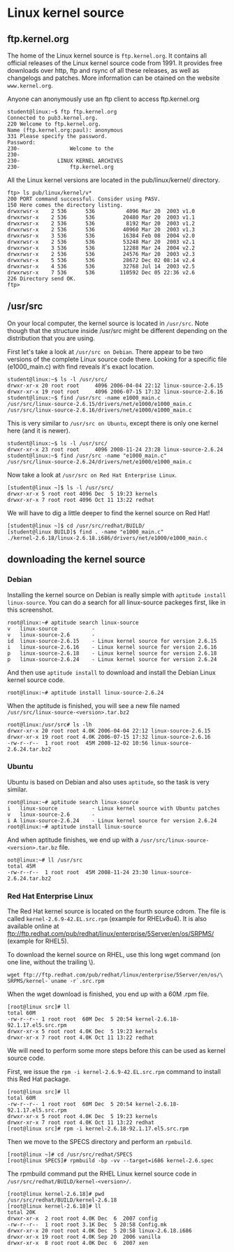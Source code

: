 # Linux kernel source

## ftp.kernel.org

The home of the Linux kernel source is `ftp.kernel.org`.
It contains all official releases of the Linux kernel source code from
1991. It provides free downloads over http, ftp and rsync of all these
releases, as well as changelogs and patches. More information can be
otained on the website `www.kernel.org`.

Anyone can anonymously use an ftp client to access ftp.kernel.org

    student@linux:~$ ftp ftp.kernel.org
    Connected to pub3.kernel.org.
    220 Welcome to ftp.kernel.org.
    Name (ftp.kernel.org:paul): anonymous
    331 Please specify the password.
    Password:
    230-                Welcome to the
    230-
    230-            LINUX KERNEL ARCHIVES
    230-                ftp.kernel.org

All the Linux kernel versions are located in the pub/linux/kernel/
directory.

    ftp> ls pub/linux/kernel/v*
    200 PORT command successful. Consider using PASV.
    150 Here comes the directory listing.
    drwxrwsr-x    2 536      536          4096 Mar 20  2003 v1.0
    drwxrwsr-x    2 536      536         20480 Mar 20  2003 v1.1
    drwxrwsr-x    2 536      536          8192 Mar 20  2003 v1.2
    drwxrwsr-x    2 536      536         40960 Mar 20  2003 v1.3
    drwxrwsr-x    3 536      536         16384 Feb 08  2004 v2.0
    drwxrwsr-x    2 536      536         53248 Mar 20  2003 v2.1
    drwxrwsr-x    3 536      536         12288 Mar 24  2004 v2.2
    drwxrwsr-x    2 536      536         24576 Mar 20  2003 v2.3
    drwxrwsr-x    5 536      536         28672 Dec 02 08:14 v2.4
    drwxrwsr-x    4 536      536         32768 Jul 14  2003 v2.5
    drwxrwsr-x    7 536      536        110592 Dec 05 22:36 v2.6
    226 Directory send OK.
    ftp>

## /usr/src

On your local computer, the kernel source is located in
`/usr/src`. Note though that the structure inside /usr/src
might be different depending on the distribution that you are using.

First let's take a look at `/usr/src on Debian`. There appear to be two
versions of the complete Linux source code there. Looking for a specific
file (e1000_main.c) with find reveals it's exact location.

    student@linux:~$ ls -l /usr/src/
    drwxr-xr-x 20 root root     4096 2006-04-04 22:12 linux-source-2.6.15
    drwxr-xr-x 19 root root     4096 2006-07-15 17:32 linux-source-2.6.16
    student@linux:~$ find /usr/src -name e1000_main.c
    /usr/src/linux-source-2.6.15/drivers/net/e1000/e1000_main.c
    /usr/src/linux-source-2.6.16/drivers/net/e1000/e1000_main.c

This is very similar to `/usr/src on Ubuntu`, except there is only one
kernel here (and it is newer).

    student@linux:~$ ls -l /usr/src/
    drwxr-xr-x 23 root root     4096 2008-11-24 23:28 linux-source-2.6.24
    student@linux:~$ find /usr/src -name "e1000_main.c"
    /usr/src/linux-source-2.6.24/drivers/net/e1000/e1000_main.c

Now take a look at `/usr/src on Red Hat Enterprise Linux`.

    [student@linux ~]$ ls -l /usr/src/
    drwxr-xr-x 5 root root 4096 Dec  5 19:23 kernels
    drwxr-xr-x 7 root root 4096 Oct 11 13:22 redhat

We will have to dig a little deeper to find the kernel source on Red
Hat!

    [student@linux ~]$ cd /usr/src/redhat/BUILD/
    [student@linux BUILD]$ find . -name "e1000_main.c"
    ./kernel-2.6.18/linux-2.6.18.i686/drivers/net/e1000/e1000_main.c

## downloading the kernel source

### Debian

Installing the kernel source on Debian is really simple with
`aptitude install linux-source`. You can do a search for
all linux-source packeges first, like in this screenshot.

    root@linux:~# aptitude search linux-source
    v   linux-source           -
    v   linux-source-2.6       -
    id  linux-source-2.6.15    - Linux kernel source for version 2.6.15
    i   linux-source-2.6.16    - Linux kernel source for version 2.6.16
    p   linux-source-2.6.18    - Linux kernel source for version 2.6.18
    p   linux-source-2.6.24    - Linux kernel source for version 2.6.24

And then use `aptitude install` to download and install the Debian Linux
kernel source code.

    root@linux:~# aptitude install linux-source-2.6.24

When the aptitude is finished, you will see a new file named
`/usr/src/linux-source-<version>.tar.bz2`

    root@linux:/usr/src# ls -lh
    drwxr-xr-x 20 root root 4.0K 2006-04-04 22:12 linux-source-2.6.15
    drwxr-xr-x 19 root root 4.0K 2006-07-15 17:32 linux-source-2.6.16
    -rw-r--r--  1 root root  45M 2008-12-02 10:56 linux-source-2.6.24.tar.bz2

### Ubuntu

Ubuntu is based on Debian and also uses `aptitude`, so the task is very
similar.

    root@linux:~# aptitude search linux-source
    i   linux-source           - Linux kernel source with Ubuntu patches
    v   linux-source-2.6       -
    i A linux-source-2.6.24    - Linux kernel source for version 2.6.24
    root@linux:~# aptitude install linux-source

And when aptitude finishes, we end up with a
`/usr/src/linux-source-<version>.tar.bz` file.

    oot@linux:~# ll /usr/src
    total 45M
    -rw-r--r--  1 root root  45M 2008-11-24 23:30 linux-source-2.6.24.tar.bz2

### Red Hat Enterprise Linux

The Red Hat kernel source is located on the fourth source cdrom. The
file is called `kernel-2.6.9-42.EL.src.rpm` (example for RHELv8u4). It
is also available online at
ftp://ftp.redhat.com/pub/redhat/linux/enterprise/5Server/en/os/SRPMS/
(example for RHEL5).

To download the kernel source on RHEL, use this long wget command (on
one line, without the trailing \\).

    wget ftp://ftp.redhat.com/pub/redhat/linux/enterprise/5Server/en/os/\
    SRPMS/kernel-`uname -r`.src.rpm

When the wget download is finished, you end up with a 60M .rpm file.

    [root@linux src]# ll
    total 60M
    -rw-r--r-- 1 root root  60M Dec  5 20:54 kernel-2.6.18-92.1.17.el5.src.rpm
    drwxr-xr-x 5 root root 4.0K Dec  5 19:23 kernels
    drwxr-xr-x 7 root root 4.0K Oct 11 13:22 redhat

We will need to perform some more steps before this can be used as
kernel source code.

First, we issue the `rpm -i kernel-2.6.9-42.EL.src.rpm` command to
install this Red Hat package.

    [root@linux src]# ll
    total 60M
    -rw-r--r-- 1 root root  60M Dec  5 20:54 kernel-2.6.18-92.1.17.el5.src.rpm
    drwxr-xr-x 5 root root 4.0K Dec  5 19:23 kernels
    drwxr-xr-x 7 root root 4.0K Oct 11 13:22 redhat
    [root@linux src]# rpm -i kernel-2.6.18-92.1.17.el5.src.rpm

Then we move to the SPECS directory and perform an `rpmbuild`.

    [root@linux ~]# cd /usr/src/redhat/SPECS
    [root@linux SPECS]# rpmbuild -bp -vv --target=i686 kernel-2.6.spec

The rpmbuild command put the RHEL Linux kernel source code in
`/usr/src/redhat/BUILD/kernel-<version>/`.

    [root@linux kernel-2.6.18]# pwd
    /usr/src/redhat/BUILD/kernel-2.6.18
    [root@linux kernel-2.6.18]# ll
    total 20K
    drwxr-xr-x  2 root root 4.0K Dec  6  2007 config
    -rw-r--r--  1 root root 3.1K Dec  5 20:58 Config.mk
    drwxr-xr-x 20 root root 4.0K Dec  5 20:58 linux-2.6.18.i686
    drwxr-xr-x 19 root root 4.0K Sep 20  2006 vanilla
    drwxr-xr-x  8 root root 4.0K Dec  6  2007 xen


